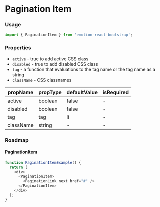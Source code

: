 # Pagination Item

### Usage

```js
import { PaginationItem } from 'emotion-react-bootstrap';
```

<!-- STORY -->

### Properties

- `active` - true to add active CSS class
- `disabled` - true to add disabled CSS class
- `tag` - a function that evaluations to the tag name or the tag name as a string
- `className` - CSS classnames

| propName  | propType | defaultValue | isRequired |
| --------- | -------- | ------------ | ---------- |
| active    | boolean  | false        | -          |
| disabled  | boolean  | false        | -          |
| tag       | tag      | li           | -          |
| className | string   | -            | -          |

### Roadmap

#### PaginationItem

```js
function PaginationItemExample() {
  return (
    <div>
      <PaginationItem>
        <PaginationLink next href="#" />
      </PaginationItem>
    </div>
  );
}
```
